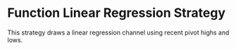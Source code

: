 # Function Linear Regression Strategy

This strategy draws a linear regression channel using recent pivot highs and lows.
